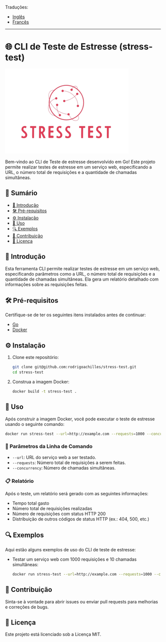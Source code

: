 Traduções:

* [Inglês](README.md)
* [Francês](README_fr.md)

---

# 🌐 CLI de Teste de Estresse (stress-test)

![Project Logo](assets/stress_test-logo.png)

Bem-vindo ao CLI de Teste de estresse desenvolvido em Go! Este projeto permite realizar testes de estresse em um serviço web, especificando a URL, o número total de requisições e a quantidade de chamadas simultâneas.

## 📑&nbsp;Sumário

- [📖 Introdução](#introdução)
- [🛠 Pré-requisitos](#pré-requisitos)
- [⚙️ Instalação](#instalação)
- [🚀 Uso](#uso)
- [🔍 Exemplos](#exemplos)
- [🤝 Contribuição](#contribuição)
- [📜 Licença](#licença)

## 📖&nbsp;Introdução

Esta ferramenta CLI permite realizar testes de estresse em um serviço web, especificando parâmetros como a URL, o número total de requisições e a quantidade de chamadas simultâneas. Ela gera um relatório detalhado com informações sobre as requisições feitas.

## 🛠&nbsp;Pré-requisitos

Certifique-se de ter os seguintes itens instalados antes de continuar:

- [Go](https://golang.org/doc/install)
- [Docker](https://www.docker.com/get-started)

## ⚙️&nbsp;Instalação

1. Clone este repositório:

    ```sh
    git clone git@github.com:rodrigoachilles/stress-test.git
    cd stress-test
    ```

2. Construa a imagem Docker:

    ```sh
    docker build -t stress-test .
    ```

## 🚀&nbsp;Uso

Após construir a imagem Docker, você pode executar o teste de estresse usando o seguinte comando:

```sh
docker run stress-test --url=http://example.com --requests=1000 --concurrency=10
```

### 📄&nbsp;Parâmetros da Linha de Comando

- `--url`: URL do serviço web a ser testado.
- `--requests`: Número total de requisições a serem feitas.
- `--concurrency`: Número de chamadas simultâneas.

### 📋&nbsp;Relatório

Após o teste, um relatório será gerado com as seguintes informações:
- Tempo total gasto
- Número total de requisições realizadas
- Número de requisições com status HTTP 200
- Distribuição de outros códigos de status HTTP (ex.: 404, 500, etc.)

## 🔍&nbsp;Exemplos

Aqui estão alguns exemplos de uso do CLI de teste de estresse:

- Testar um serviço web com 1000 requisições e 10 chamadas simultâneas:
    ```sh
    docker run stress-test --url=http://example.com --requests=1000 --concurrency=10
    ```

## 🤝&nbsp;Contribuição

Sinta-se à vontade para abrir issues ou enviar pull requests para melhorias e correções de bugs.

## 📜&nbsp;Licença

Este projeto está licenciado sob a Licença MIT.
